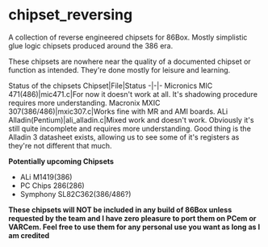 # chipset_reversing

A collection of reverse engineered chipsets for 86Box. Mostly simplistic glue logic chipsets produced around the 386 era.

These chipsets are nowhere near the quality of a documented chipset or function as intended. They're done mostly for leisure and learning.

Status of the chipsets
Chipset|File|Status
-|-|-
Micronics MIC 471(486)|mic471.c|For now it doesn't work at all. It's shadowing procedure requires more understanding.
Macronix MXIC 307(386/486)|mxic307.c|Works fine with MR and AMI boards.
ALi Alladin(Pentium)|ali_alladin.c|Mixed work and doesn't work. Obviously it's still quite incomplete and requires more understanding. Good thing is the Alladin 3 datasheet exists, allowing us to see some of it's registers as they're not different that much.

__Potentially upcoming Chipsets__
- ALi M1419(386)
- PC Chips 286(286)
- Symphony SL82C362(386/486?)

__These chipsets will NOT be included in any build of 86Box unless requested by the team and I have zero pleasure to port them on PCem or VARCem. Feel free to use them for any personal use you want as long as I am credited__
